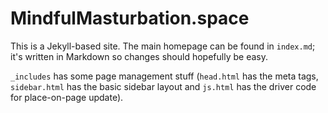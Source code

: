# MindfulMasturbation.space

This is a Jekyll-based site. The main homepage can be found in `index.md`; it's written in Markdown so changes should hopefully be easy.

`_includes` has some page management stuff (`head.html` has the meta tags, `sidebar.html` has the basic sidebar layout and `js.html` has the driver code for place-on-page update).
